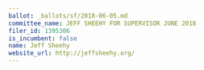 ```yaml
---
ballot: _ballots/sf/2018-06-05.md
committee_name: JEFF SHEEHY FOR SUPERVISOR JUNE 2018
filer_id: 1395306
is_incumbent: false
name: Jeff Sheehy
website_url: http://jeffsheehy.org/
---
```

